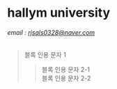 # hallym university  
###### email : rjsals0328@naver.com  

> 블록 인용 문자 1  
>> 블록 인용 문자 2-1  
>> 블록 인용 문자 2-2  

